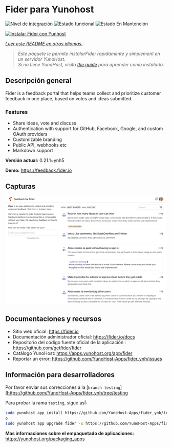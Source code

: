 <!--
Este archivo README esta generado automaticamente<https://github.com/YunoHost/apps/tree/master/tools/readme_generator>
No se debe editar a mano.
-->

# Fider para Yunohost

[![Nivel de integración](https://dash.yunohost.org/integration/fider.svg)](https://dash.yunohost.org/appci/app/fider) ![Estado funcional](https://ci-apps.yunohost.org/ci/badges/fider.status.svg) ![Estado En Mantención](https://ci-apps.yunohost.org/ci/badges/fider.maintain.svg)

[![Instalar Fider con Yunhost](https://install-app.yunohost.org/install-with-yunohost.svg)](https://install-app.yunohost.org/?app=fider)

*[Leer este README en otros idiomas.](./ALL_README.md)*

> *Este paquete le permite instalarFider rapidamente y simplement en un servidor YunoHost.*  
> *Si no tiene YunoHost, visita [the guide](https://yunohost.org/install) para aprender como instalarla.*

## Descripción general

Fider is a feedback portal that helps teams collect and prioritize customer feedback in one place, based on votes and ideas submitted.

### Features

- Share ideas, vote and discuss
- Authentication with support for GitHub, Facebook, Google, and custom OAuth providers
- Customizable branding
- Public API, webhooks etc
- Markdown support


**Versión actual:** 0.21.1~ynh5

**Demo:** <https://feedback.fider.io>

## Capturas

![Captura de Fider](./doc/screenshots/screenshot.png)

## Documentaciones y recursos

- Sitio web oficial: <https://fider.io>
- Documentación administrador oficial: <https://fider.io/docs>
- Repositorio del código fuente oficial de la aplicación : <https://github.com/getfider/fider>
- Catálogo YunoHost: <https://apps.yunohost.org/app/fider>
- Reportar un error: <https://github.com/YunoHost-Apps/fider_ynh/issues>

## Información para desarrolladores

Por favor enviar sus correcciones a la [`branch testing`](https://github.com/YunoHost-Apps/fider_ynh/tree/testing

Para probar la rama `testing`, sigue asÍ:

```bash
sudo yunohost app install https://github.com/YunoHost-Apps/fider_ynh/tree/testing --debug
o
sudo yunohost app upgrade fider -u https://github.com/YunoHost-Apps/fider_ynh/tree/testing --debug
```

**Mas informaciones sobre el empaquetado de aplicaciones:** <https://yunohost.org/packaging_apps>
